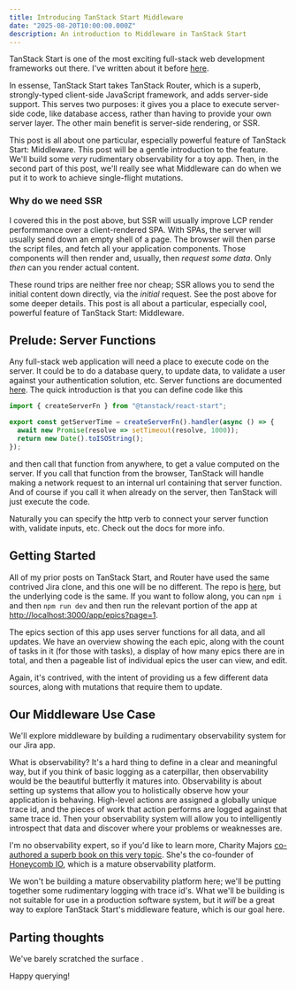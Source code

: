 ```yaml
---
title: Introducing TanStack Start Middleware
date: "2025-08-20T10:00:00.000Z"
description: An introduction to Middleware in TanStack Start
---
```


TanStack Start is one of the most exciting full-stack web development frameworks out there. I've written about it before [here](https://frontendmasters.com/blog/introducing-tanstack-start/).

In essense, TanStack Start takes TanStack Router, which is a superb, strongly-typed client-side JavaScript framework, and adds server-side support. This serves two purposes: it gives you a place to execute server-side code, like database access, rather than having to provide your own server layer. The other main benefit is server-side rendering, or SSR.

This post is all about one particular, especially powerful feature of TanStack Start: Middleware. This post will be a gentle introduction to the feature. We'll build some _very_ rudimentary observability for a toy app. Then, in the second part of this post, we'll really see what Middleware can do when we put it to work to achieve single-flight mutations.

### Why do we need SSR

I covered this in the post above, but SSR will usually improve LCP render performmance over a client-rendered SPA. With SPAs, the server will usually send down an empty shell of a page. The browser will then parse the script files, and fetch all your application components. Those components will then render and, usually, then _request some data_. Only _then_ can you render actual content.

These round trips are neither free nor cheap; SSR allows you to send the initial content down directly, via the _initial_ request. See the post above for some deeper details. This post is all about a particular, especially cool, powerful feature of TanStack Start: Middleware.

## Prelude: Server Functions

Any full-stack web application will need a place to execute code on the server. It could be to do a database query, to update data, to validate a user against your authentication solution, etc. Server functions are documented [here](https://tanstack.com/start/latest/docs/framework/react/server-functions). The quick introduction is that you can define code like this

```ts
import { createServerFn } from "@tanstack/react-start";

export const getServerTime = createServerFn().handler(async () => {
  await new Promise(resolve => setTimeout(resolve, 1000));
  return new Date().toISOString();
});
```

and then call that function from anywhere, to get a value computed on the server. If you call that function from the browser, TanStack will handle making a network request to an internal url containing that server function. And of course if you call it when already on the server, then TanStack will just execute the code.

Naturally you can specify the http verb to connect your server function with, validate inputs, etc. Check out the docs for more info.

## Getting Started

All of my prior posts on TanStack Start, and Router have used the same contrived Jira clone, and this one will be no different. The repo is [here](https://github.com/arackaf/tanstack-start-middleware-blog-post), but the underlying code is the same. If you want to follow along, you can `npm i` and then `npm run dev` and then run the relevant portion of the app at [http://localhost:3000/app/epics?page=1](http://localhost:3000/app/epics?page=1).

The epics section of this app uses server functions for all data, and all updates. We have an overview showing the each epic, along with the count of tasks in it (for those with tasks), a display of how many epics there are in total, and then a pageable list of individual epics the user can view, and edit.

Again, it's contrived, with the intent of providing us a few different data sources, along with mutations that require them to update.

## Our Middleware Use Case

We'll explore middleware by building a rudimentary observability system for our Jira app.

What is observability? It's a hard thing to define in a clear and meaningful way, but if you think of basic logging as a caterpillar, then observability would be the beautiful butterfly it matures into. Observability is about setting up systems that allow you to holistically observe how your application is behaving. High-level actions are assigned a globally unique trace id, and the pieces of work that action performs are logged against that same trace id. Then your observability system will allow you to intelligently introspect that data and discover where your problems or weaknesses are.

I'm no observability expert, so if you'd like to learn more, Charity Majors [co-authored a superb book on this very topic](https://www.honeycomb.io/). She's the co-founder of [Honeycomb IO](https://www.honeycomb.io/), which is a mature observability platform.

We won't be building a mature observability platform here; we'll be putting together some rudimentary logging with trace id's. What we'll be building is not suitable for use in a production software system, but it _will_ be a great way to explore TanStack Start's middleware feature, which is our goal here.

## Parting thoughts

We've barely scratched the surface .

Happy querying!
